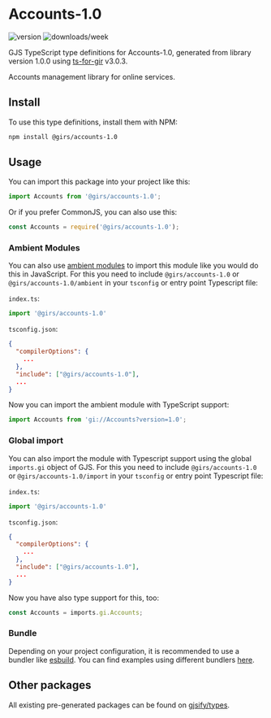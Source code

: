 
# Accounts-1.0

![version](https://img.shields.io/npm/v/@girs/accounts-1.0)
![downloads/week](https://img.shields.io/npm/dw/@girs/accounts-1.0)


GJS TypeScript type definitions for Accounts-1.0, generated from library version 1.0.0 using [ts-for-gir](https://github.com/gjsify/ts-for-gir) v3.0.3.

Accounts management library for online services.

## Install

To use this type definitions, install them with NPM:
```bash
npm install @girs/accounts-1.0
```

## Usage

You can import this package into your project like this:
```ts
import Accounts from '@girs/accounts-1.0';
```

Or if you prefer CommonJS, you can also use this:
```ts
const Accounts = require('@girs/accounts-1.0');
```

### Ambient Modules

You can also use [ambient modules](https://github.com/gjsify/ts-for-gir/tree/main/packages/cli#ambient-modules) to import this module like you would do this in JavaScript.
For this you need to include `@girs/accounts-1.0` or `@girs/accounts-1.0/ambient` in your `tsconfig` or entry point Typescript file:

`index.ts`:
```ts
import '@girs/accounts-1.0'
```

`tsconfig.json`:
```json
{
  "compilerOptions": {
    ...
  },
  "include": ["@girs/accounts-1.0"],
  ...
}
```

Now you can import the ambient module with TypeScript support: 

```ts
import Accounts from 'gi://Accounts?version=1.0';
```

### Global import

You can also import the module with Typescript support using the global `imports.gi` object of GJS.
For this you need to include `@girs/accounts-1.0` or `@girs/accounts-1.0/import` in your `tsconfig` or entry point Typescript file:

`index.ts`:
```ts
import '@girs/accounts-1.0'
```

`tsconfig.json`:
```json
{
  "compilerOptions": {
    ...
  },
  "include": ["@girs/accounts-1.0"],
  ...
}
```

Now you have also type support for this, too:

```ts
const Accounts = imports.gi.Accounts;
```

### Bundle

Depending on your project configuration, it is recommended to use a bundler like [esbuild](https://esbuild.github.io/). You can find examples using different bundlers [here](https://github.com/gjsify/ts-for-gir/tree/main/examples).

## Other packages

All existing pre-generated packages can be found on [gjsify/types](https://github.com/gjsify/types).

